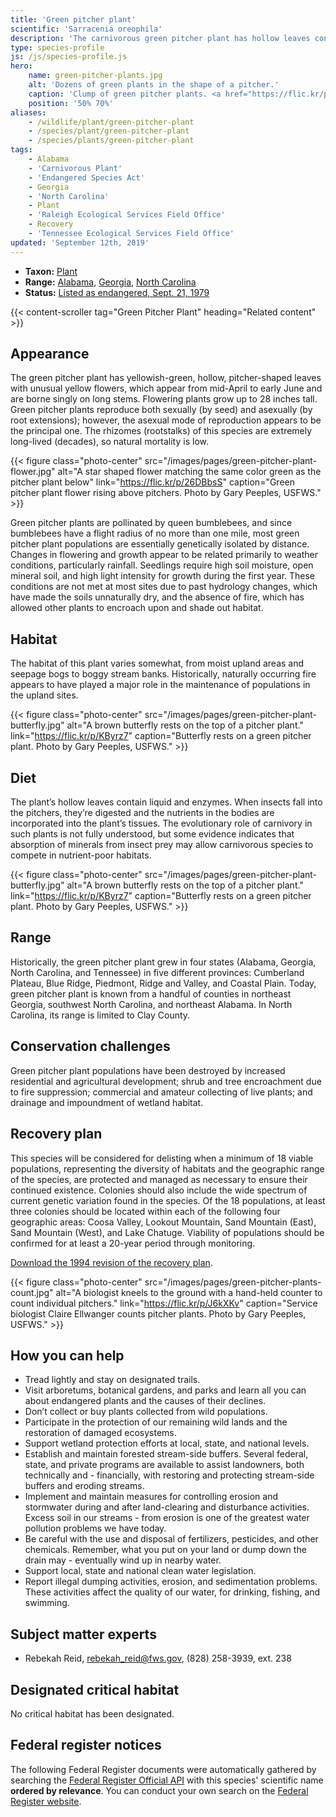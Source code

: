 ```yaml
---
title: 'Green pitcher plant'
scientific: 'Sarracenia oreophila'
description: 'The carnivorous green pitcher plant has hollow leaves contain liquid and enzymes. When insects fall into the pitchers, they’re digested and the nutrients in the bodies are incorporated into the plant’s tissues.'
type: species-profile
js: /js/species-profile.js
hero:
    name: green-pitcher-plants.jpg
    alt: 'Dozens of green plants in the shape of a pitcher.'
    caption: 'Clump of green pitcher plants. <a href="https://flic.kr/p/26DB4Zm">Photo</a> by Gary Peeples, USFWS.'
    position: '50% 70%'
aliases:
    - /wildlife/plant/green-pitcher-plant
    - /species/plant/green-pitcher-plant
    - /species/plants/green-pitcher-plant
tags:
    - Alabama
    - 'Carnivorous Plant'
    - 'Endangered Species Act'
    - Georgia
    - 'North Carolina'
    - Plant
    - 'Raleigh Ecological Services Field Office'
    - Recovery
    - 'Tennessee Ecological Services Field Office'
updated: 'September 12th, 2019'
---
```


- **Taxon:** [Plant](/wildlife/plants)
- **Range:** [Alabama](/alabama), [Georgia](/georgia), [North Carolina](/north-carolina)
- **Status:** [Listed as endangered, Sept. 21, 1979](https://ecos.fws.gov/docs/federal_register/fr327.pdf)

{{< content-scroller tag="Green Pitcher Plant" heading="Related content" >}}

## Appearance

The green pitcher plant has yellowish-green, hollow, pitcher-shaped leaves with unusual yellow flowers, which appear from mid-April to early June and are borne singly on long stems. Flowering plants grow up to 28 inches tall. Green pitcher plants reproduce both sexually (by seed) and asexually (by root extensions); however, the asexual mode of reproduction appears to be the principal one. The rhizomes (rootstalks) of this species are extremely long-lived (decades), so natural mortality is low.

{{< figure class="photo-center" src="/images/pages/green-pitcher-plant-flower.jpg" alt="A star shaped flower matching the same color green as the pitcher plant below" link="https://flic.kr/p/26DBbsS" caption="Green pitcher plant flower rising above pitchers. Photo by Gary Peeples, USFWS." >}}

Green pitcher plants are pollinated by queen bumblebees, and since bumblebees have a flight radius of no more than one mile, most green pitcher plant populations are essentially genetically isolated by distance. Changes in flowering and growth appear to be related primarily to weather conditions, particularly rainfall. Seedlings require high soil moisture, open mineral soil, and high light intensity for growth during the first year. These conditions are not met at most sites due to past hydrology changes, which have made the soils unnaturally dry, and the absence of fire, which has allowed other plants to encroach upon and shade out habitat.

## Habitat

The habitat of this plant varies somewhat, from moist upland areas and seepage bogs to boggy stream banks. Historically, naturally occurring fire appears to have played a major role in the maintenance of populations in the upland sites.

{{< figure class="photo-center" src="/images/pages/green-pitcher-plant-butterfly.jpg" alt="A brown butterfly rests on the top of a pitcher plant." link="https://flic.kr/p/KByrz7" caption="Butterfly rests on a green pitcher plant. Photo by Gary Peeples, USFWS." >}}

## Diet

The plant’s hollow leaves contain liquid and enzymes. When insects fall into the pitchers, they’re digested and the nutrients in the bodies are incorporated into the plant’s tissues. The evolutionary role of carnivory in such plants is not fully understood, but some evidence indicates that absorption of minerals from insect prey may allow carnivorous species to compete in nutrient-poor habitats.

{{< figure class="photo-center" src="/images/pages/green-pitcher-plant-butterfly.jpg" alt="A brown butterfly rests on the top of a pitcher plant." link="https://flic.kr/p/KByrz7" caption="Butterfly rests on a green pitcher plant. Photo by Gary Peeples, USFWS." >}}

## Range

Historically, the green pitcher plant grew in four states (Alabama, Georgia, North Carolina, and Tennessee) in five different provinces: Cumberland Plateau, Blue Ridge, Piedmont, Ridge and Valley, and Coastal Plain. Today, green pitcher plant is known from a handful of counties in northeast Georgia, southwest North Carolina, and northeast Alabama. In North Carolina, its range is limited to Clay County.

## Conservation challenges

Green pitcher plant populations have been destroyed by increased residential and agricultural development; shrub and tree encroachment due to fire suppression; commercial and amateur collecting of live plants; and drainage and impoundment of wetland habitat.

## Recovery plan

This species will be considered for delisting when a minimum of 18 viable populations, representing the diversity of habitats and the geographic range of the species, are protected and managed as necessary to ensure their continued existence. Colonies should also include the wide spectrum of current genetic variation found in the species. Of the 18 populations, at least three colonies should be located within each of the following four geographic areas: Coosa Valley, Lookout Mountain, Sand Mountain (East), Sand Mountain (West), and Lake Chatuge. Viability of populations should be confirmed for at least a 20-year period through monitoring.

[Download the 1994 revision of the recovery plan](https://ecos.fws.gov/docs/recovery_plan/941212.pdf).

{{< figure class="photo-center" src="/images/pages/green-pitcher-plants-count.jpg" alt="A biologist kneels to the ground with a hand-held counter to count individual pitchers." link="https://flic.kr/p/J6kXKv" caption="Service biologist Claire Ellwanger counts pitcher plants. Photo by Gary Peeples, USFWS." >}}

## How you can help

- Tread lightly and stay on designated trails.
- Visit arboretums, botanical gardens, and parks and learn all you can about endangered plants and the causes of their declines.
- Don’t collect or buy plants collected from wild populations.
- Participate in the protection of our remaining wild lands and the restoration of damaged ecosystems.
- Support wetland protection efforts at local, state, and national levels.
- Establish and maintain forested stream-side buffers. Several federal, state, and private programs are available to assist landowners, both technically and - financially, with restoring and protecting stream-side buffers and eroding streams.
- Implement and maintain measures for controlling erosion and stormwater during and after land-clearing and disturbance activities. Excess soil in our streams - from erosion is one of the greatest water pollution problems we have today.
- Be careful with the use and disposal of fertilizers, pesticides, and other chemicals. Remember, what you put on your land or dump down the drain may - eventually wind up in nearby water.
- Support local, state and national clean water legislation.
- Report illegal dumping activities, erosion, and sedimentation problems. These activities affect the quality of our water, for drinking, fishing, and swimming.

## Subject matter experts

- Rebekah Reid, [rebekah_reid@fws.gov](mailto:rebekah_reid@fws.gov), (828) 258-3939, ext. 238

## Designated critical habitat

No critical habitat has been designated.

## Federal register notices

The following Federal Register documents were automatically gathered by searching the [Federal Register Official API](https://www.federalregister.gov/blog/learn/developers) with this species' scientific name **ordered by relevance**. You can conduct your own search on the [Federal Register website](https://www.federalregister.gov/articles/search).
